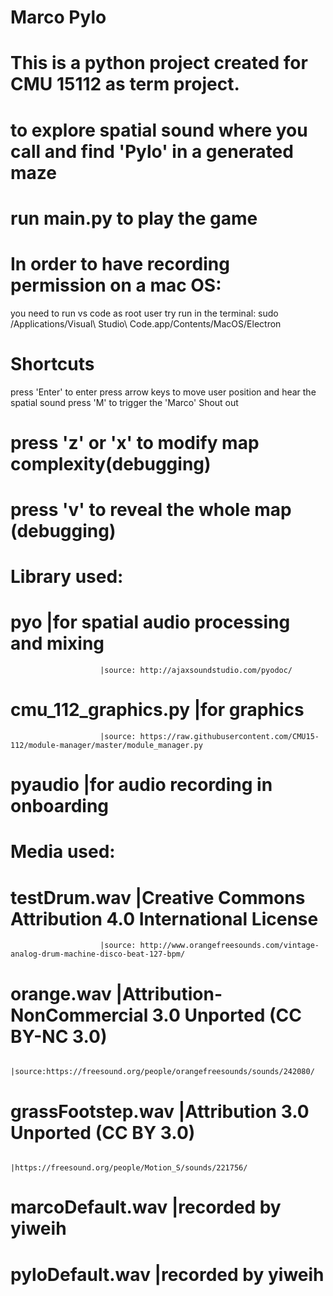 # Marco Pylo
# This is a python project created for CMU 15112 as term project. 
# to explore spatial sound where you call and find 'Pylo' in a generated maze

# run main.py to play the game

# In order to have recording permission on a mac OS:
you need to run vs code as root user
try run in the terminal: sudo /Applications/Visual\ Studio\ Code.app/Contents/MacOS/Electron

# Shortcuts
press 'Enter' to enter
press arrow keys to move user position and hear the spatial sound
press 'M' to trigger the 'Marco' Shout out

# press 'z' or 'x' to modify map complexity(debugging)
# press 'v' to reveal the whole map (debugging)

# Library used:
# pyo                   |for spatial audio processing and mixing
                        |source: http://ajaxsoundstudio.com/pyodoc/

# cmu_112_graphics.py   |for graphics 
                        |source: https://raw.githubusercontent.com/CMU15-112/module-manager/master/module_manager.py

# pyaudio               |for audio recording in onboarding


# Media used:
# testDrum.wav          |Creative Commons Attribution 4.0 International License
                        |source: http://www.orangefreesounds.com/vintage-analog-drum-machine-disco-beat-127-bpm/

# orange.wav            |Attribution-NonCommercial 3.0 Unported (CC BY-NC 3.0)
                        |source:https://freesound.org/people/orangefreesounds/sounds/242080/


# grassFootstep.wav     |Attribution 3.0 Unported (CC BY 3.0)
                        |https://freesound.org/people/Motion_S/sounds/221756/

# marcoDefault.wav      |recorded by yiweih
# pyloDefault.wav       |recorded by yiweih